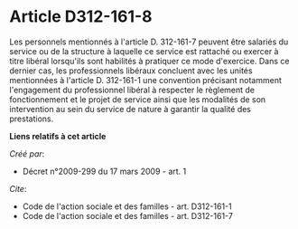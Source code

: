 # Article D312-161-8

Les personnels mentionnés à l'article D. 312-161-7 peuvent être salariés du service ou de la structure à laquelle ce service
est rattaché ou exercer à titre libéral lorsqu'ils sont habilités à pratiquer ce mode d'exercice. Dans ce dernier cas, les
professionnels libéraux concluent avec les unités mentionnées à l'article D. 312-161-1 une convention précisant notamment
l'engagement du professionnel libéral à respecter le règlement de fonctionnement et le projet de service ainsi que les
modalités de son intervention au sein du service de nature à garantir la qualité des prestations.

**Liens relatifs à cet article**

_Créé par_:

  - Décret n°2009-299 du 17 mars 2009 - art. 1

_Cite_:

  - Code de l'action sociale et des familles - art. D312-161-1
  - Code de l'action sociale et des familles - art. D312-161-7
